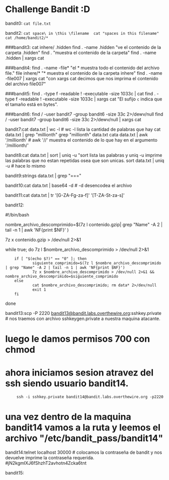 # Challenge Bandit :D

bandit0:	````cat file.txt````

bandit2:	````cat space\ in \this \filename 
		cat "spaces in this filename"
		cat /home/bandit2/*````

###bandit3:	cat inhere/ .hidden
		find . -name .hidden  "ve el contenido de la carpeta .hidden"
		find . "muestra el contenido de la carpeta"
		find . -name .hidden | xargs  cat 

###bandit4:	find . -name -file*  "el * muestra todo el contenido del archivo file."
		file inhere/*  "* muestra el contenido de la carpeta inhere"
		find . -name -file007 | xargs cat "con xargs cat decimos que nos imprima el contenido del archivo file007"

###bandit5:	find . -type f -readable ! -executable -size 1033c | cat
			find . -type f -readable ! -executable -size 1033c | xargs cat "El sufijo `c` indica que el tamaño está en bytes".

###bandit6:	find / -user bandit7 -group bandit6 -size 33c 2>/dewv/null
		find / -user bandit7 -group bandit6 -size 33c 2>/dewv/null | xargs cat

bandit7:cat data.txt | wc -l # wc -l lista la cantidad de palabras que hay
		    cat data.txt | grep "millionth"
		    grep "millionth" data.txt
		    cata data.txt | awk '/millionth' # awk '//' muestra el contenido de lo que hay en el argumento '/millionth/'

bandit8:cat data.txt | sort | uniq -u "sort lista las palabras y uniq -u imprime las palabras que no estan repetidas osea que son unicas.
		    sort data.txt | uniq -u # hace lo mismo

bandit9:strings data.txt  | grep "==="

bandit10:cat data.txt | base64 -d # -d desencodea el archivo

bandit11:cat data.txt | tr '[G-ZA-Fg-za-f]' '[T-ZA-St-za-s]'

bandit12: 

#!/bin/bash

nombre_archivo_descomprimido=$(7z l contenido.gzip| grep "Name" -A 2 | tail -n 1 | awk 'NF{print $NF}'
)

7z x contenido.gzip > /dev/null 2>&1

while true; do
        7z l $nombre_archivo_descomprimido > /dev/null 2>&1

        if [ "$(echo $?)" == "0" ]; then
                siguiente_comprimido=$(7z l $nombre_archivo_descomprimido | grep "Name" -A 2 | tail -n 1 | awk 'NF{print $NF}')
                7z x $nombre_archivo_descomprimido > /dev/null 2>&1 && nombre_archivo_descomprimido=$siguiente_comprimido
        else
                cat $nombre_archivo_descomprimido; rm data* 2>/dev/null
                exit 1
        fi
done


bandit13:scp -P 2220 bandit13@bandit.labs.overthewire.org:sshkey.private # nos traemos con archivo sshkeygen.private a nuestra maquina atacante.
# luego le damos permisos 700 con chmod
# ahora iniciamos sesion atravez del ssh siendo usuario bandit14.

		 ssh -i sshkey.private bandit14@bandit.labs.overthewire.org -p2220

# una vez dentro de la maquina bandit14 vamos a la ruta y leemos el archivo "/etc/bandit_pass/bandit14"
bandit14:telnet localhost 30000 # colocamos la contraseña de bandit y nos devuelve imprime la contraseña requerida. #jN2kgmIXJ6fShzhT2avhotn4Zcka6tnt

bandit15:
